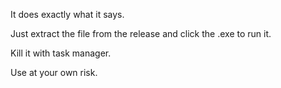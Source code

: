 It does exactly what it says.

Just extract the file from the release and click the .exe to run it. 

Kill it with task manager.

Use at your own risk.
